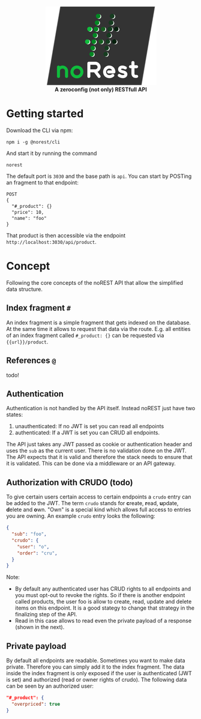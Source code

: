 
<p align="center">
  <img src="documentation/assets/logo.png">
  <br />
  <strong>A zeroconfig (not only) RESTfull API</strong>
</p>

# Getting started

Download the CLI via npm:
```
npm i -g @norest/cli
```

And start it by running the command
```
norest
```

The default port is `3030` and the base path is `api`. You can start by POSTing an fragment to that endpoint:
```
POST
{
  "#_product": {}
  "price": 10,
  "name": "foo"
}
```

That product is then accessible via the endpoint `http://localhost:3030/api/product`.


# Concept
Following the core concepts of the noREST API that allow the simplified data structure. 

## Index fragment `#`
An index fragment is a simple fragment that gets indexed on the database. At the same time it allows to request that data via the route. E.g. all entities of an index fragment called `#_product: {}` can be requested via `{{url}}/product`. 

## References `@`
todo! 

## Authentication
Authentication is not handled by the API itself. Instead noREST just have two states: 
 1. unauthenticated: If no JWT is set you can read all endpoints
 2. authenticated: If a JWT is set you can CRUD all endpoints.

 The API just takes any JWT passed as cookie or authentication header and uses the `sub` as the current user. There is no validation done on the JWT. The API expects that it is valid and therefore the stack needs to ensure that it is validated. This can be done via a middleware or an API gateway.

## Authorization with CRUDO (todo)
To give certain users certain access to certain endpoints a `crudo` entry can be added to the JWT. The term `crudo` stands for **c**reate, **r**ead, **u**pdate, **d**elete and **o**wn. "Own" is a special kind which allows full access to entries you are owning. An example `crudo` entry looks the following:

```json
{
  "sub": "foo",
  "crudo": {
    "user": "o",
    "order": "cru",
  } 
}
```

Note:
 - By default any authenticated user has CRUD rights to all endpoints and you must opt-out to revoke the rights. So if there is another endpoint called products, the user foo is allow to create, read, update and delete items on this endpoint. It is a good stategy to change that strategy in the finalizing step of the API.
 - Read in this case allows to read even the private payload of a response (shown in the next).

## Private payload
By default all endpoints are readable. Sometimes you want to make data private. Therefore you can simply add it to the index fragment. The data inside the index fragment is only exposed if the user is authenticated (JWT is set) and authorized (read or owner rights of crudo). The following data can be seen by an authorized user:

```JSON
"#_product": {
  "overpriced": true
}
```